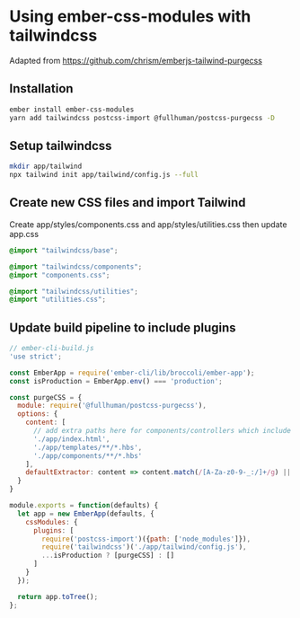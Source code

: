 # Using ember-css-modules with tailwindcss

Adapted from https://github.com/chrism/emberjs-tailwind-purgecss

## Installation

```bash
ember install ember-css-modules
yarn add tailwindcss postcss-import @fullhuman/postcss-purgecss -D
```

## Setup tailwindcss
```bash
mkdir app/tailwind
npx tailwind init app/tailwind/config.js --full
```

## Create new CSS files and import Tailwind

Create app/styles/components.css and app/styles/utilities.css then update app.css

```css
@import "tailwindcss/base";

@import "tailwindcss/components";
@import "components.css";

@import "tailwindcss/utilities";
@import "utilities.css";
```

## Update build pipeline to include plugins

```js
// ember-cli-build.js
'use strict';

const EmberApp = require('ember-cli/lib/broccoli/ember-app');
const isProduction = EmberApp.env() === 'production';

const purgeCSS = {
  module: require('@fullhuman/postcss-purgecss'),
  options: {
    content: [
      // add extra paths here for components/controllers which include tailwind classes
      './app/index.html',
      './app/templates/**/*.hbs',
      './app/components/**/*.hbs'
    ],
    defaultExtractor: content => content.match(/[A-Za-z0-9-_:/]+/g) || []
  }
}

module.exports = function(defaults) {
  let app = new EmberApp(defaults, {
    cssModules: {
      plugins: [
        require('postcss-import')({path: ['node_modules']}),
        require('tailwindcss')('./app/tailwind/config.js'),
        ...isProduction ? [purgeCSS] : []
      ]
    }
  });

  return app.toTree();
};
```

